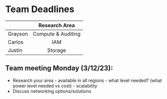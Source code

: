 Team Deadlines
==============


|         | Research Area      |
| :---    | :---:              |
| Grayson | Compute & Auditing |
| Carlos  | IAM                |
| Justin  | Storage            |

Team meeting Monday (3/12/23):
------------------------------
- Research your area 
        - available in all regions
        - what level needed? (what power level needed vs cost)
        - scalability
- Discuss networking options/solutions
